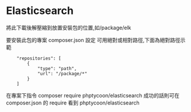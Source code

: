 # Elasticsearch

將此下載後解壓縮到放置安裝包的位置,如/package/elk

要安裝此包的專案 composer.json 設定
可用絕對或相對路徑,下面為絕對路徑示範
```
    "repositories": [
        {
            "type": "path",
            "url": "/package/*"
        }
    ]
```
在專案下指令 composer require phptycoon/elasticsearch
成功的話則可在 composer.json 的 require 看到 phptycoon/elasticsearch